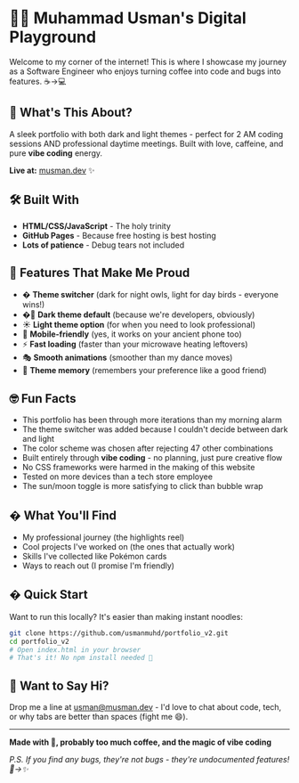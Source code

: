 # 👨‍💻 Muhammad Usman's Digital Playground

Welcome to my corner of the internet! This is where I showcase my journey as a Software Engineer who enjoys turning coffee into code and bugs into features. ☕→💻

## 🚀 What's This About?

A sleek portfolio with both dark and light themes - perfect for 2 AM coding sessions AND professional daytime meetings. Built with love, caffeine, and pure **vibe coding** energy.

**Live at:** [musman.dev](https://musman.dev) ✨

## 🛠️ Built With

- **HTML/CSS/JavaScript** - The holy trinity
- **GitHub Pages** - Because free hosting is best hosting
- **Lots of patience** - Debug tears not included

## 🎨 Features That Make Me Proud

- � **Theme switcher** (dark for night owls, light for day birds - everyone wins!)
- �🌙 **Dark theme default** (because we're developers, obviously)
- ☀️ **Light theme option** (for when you need to look professional)
- 📱 **Mobile-friendly** (yes, it works on your ancient phone too)
- ⚡ **Fast loading** (faster than your microwave heating leftovers)
- 🎭 **Smooth animations** (smoother than my dance moves)
- 💾 **Theme memory** (remembers your preference like a good friend)

## 🤓 Fun Facts

- This portfolio has been through more iterations than my morning alarm
- The theme switcher was added because I couldn't decide between dark and light
- The color scheme was chosen after rejecting 47 other combinations
- Built entirely through **vibe coding** - no planning, just pure creative flow
- No CSS frameworks were harmed in the making of this website
- Tested on more devices than a tech store employee
- The sun/moon toggle is more satisfying to click than bubble wrap

## � What You'll Find

- My professional journey (the highlights reel)
- Cool projects I've worked on (the ones that actually work)
- Skills I've collected like Pokémon cards
- Ways to reach out (I promise I'm friendly)

## � Quick Start

Want to run this locally? It's easier than making instant noodles:

```bash
git clone https://github.com/usmanmuhd/portfolio_v2.git
cd portfolio_v2
# Open index.html in your browser
# That's it! No npm install needed 🎉
```

## 🤝 Want to Say Hi?

Drop me a line at [usman@musman.dev](mailto:usman@musman.dev) - I'd love to chat about code, tech, or why tabs are better than spaces (fight me 😄).

---

**Made with 💙, probably too much coffee, and the magic of vibe coding**

*P.S. If you find any bugs, they're not bugs - they're undocumented features! 🐛→✨*
